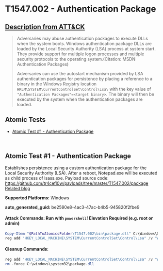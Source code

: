 # T1547.002 - Authentication Package
## [Description from ATT&CK](https://attack.mitre.org/techniques/T1547/002)
<blockquote>Adversaries may abuse authentication packages to execute DLLs when the system boots. Windows authentication package DLLs are loaded by the Local Security Authority (LSA) process at system start. They provide support for multiple logon processes and multiple security protocols to the operating system.(Citation: MSDN Authentication Packages)

Adversaries can use the autostart mechanism provided by LSA authentication packages for persistence by placing a reference to a binary in the Windows Registry location <code>HKLM\SYSTEM\CurrentControlSet\Control\Lsa\\</code> with the key value of <code>"Authentication Packages"=&lt;target binary&gt;</code>. The binary will then be executed by the system when the authentication packages are loaded.</blockquote>

## Atomic Tests

- [Atomic Test #1 - Authentication Package](#atomic-test-1---authentication-package)


<br/>

## Atomic Test #1 - Authentication Package
Establishes persistence using a custom authentication package for the Local Security Authority (LSA).
After a reboot, Notepad.exe will be executed as child process of lsass.exe.
Payload source code: https://github.com/tr4cefl0w/payloads/tree/master/T1547.002/package
[Related blog](https://pentestlab.blog/2019/10/21/persistence-security-support-provider/)

**Supported Platforms:** Windows


**auto_generated_guid:** be2590e8-4ac3-47ac-b4b5-945820f2fbe9






#### Attack Commands: Run with `powershell`!  Elevation Required (e.g. root or admin) 


```powershell
Copy-Item "$PathToAtomicsFolder\T1547.002\bin\package.dll" C:\Windows\System32\
reg add "HKEY_LOCAL_MACHINE\SYSTEM\CurrentControlSet\Control\Lsa" /v "Authentication Packages" /t REG_MULTI_SZ /d "msv1_0\0package.dll" /f
```

#### Cleanup Commands:
```powershell
reg add "HKEY_LOCAL_MACHINE\SYSTEM\CurrentControlSet\Control\Lsa" /v "Authentication Packages" /t REG_MULTI_SZ /d "msv1_0" /f
rm -force C:\windows\system32\package.dll
```





<br/>
